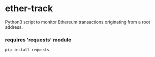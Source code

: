 # ether-track

Python3 script to monitor Ethereum transactions originating from a root address.


<h3>requires 'requests' module </h3>
<code>pip install requests</code>
<br>
<br>

